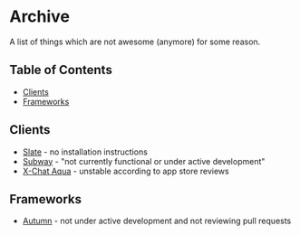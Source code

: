 # Archive

A list of things which are not awesome (anymore) for some reason.

## Table of Contents

- [Clients](#clients)
- [Frameworks](#frameworks)

## Clients

- [Slate](https://github.com/slate/slate) - no installation instructions
- [Subway](https://github.com/thedjpetersen/subway) - "not currently functional or under active development"
- [X-Chat Aqua](https://github.com/xchataqua/xchataqua) - unstable according to app store reviews

## Frameworks

- [Autumn](https://github.com/RISCfuture/autumn) - not under active development and not reviewing pull requests
